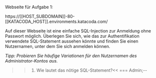 Webseite für Aufgabe 1:

https://[[HOST_SUBDOMAIN]]-80-[[KATACODA_HOST]].environments.katacoda.com/

Auf dieser Webseite ist eine einfache SQL-Injection zur Anmeldung ohne Passwort möglich.
Überlegen Sie sich, wie das zur Authentifikation verwendete SQL-Statement aussehen könnte und finden Sie einen Nutzernamen, 
unter dem Sie sich anmelden können.

<i>
Tipp: 
Probieren Sie häufige Variationen für den Nutzernamen des Administrator-Kontos aus.
</i>

>>1) Wie lautet das nötige SQL-Statement?<<
     === Admin;-- 
